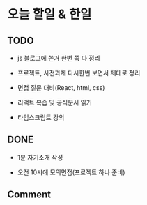 # 오늘 할일 & 한일

## TODO

- js 블로그에 쓴거 한번 쭉 다 정리

- 프로젝트, 사전과제 다시한번 보면서 제대로 정리

- 면접 질문 대비(React, html, css)

- 리액트 복습 및 공식문서 읽기

- 타입스크립트 강의

## DONE

- 1분 자기소개 작성

- 오전 10시에 모의면접(프로젝트 하나 준비)

## Comment

